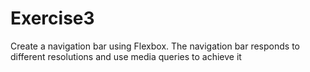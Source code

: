 # Exercise3

Create a navigation bar using Flexbox. The navigation bar responds to different resolutions and use media queries to achieve it